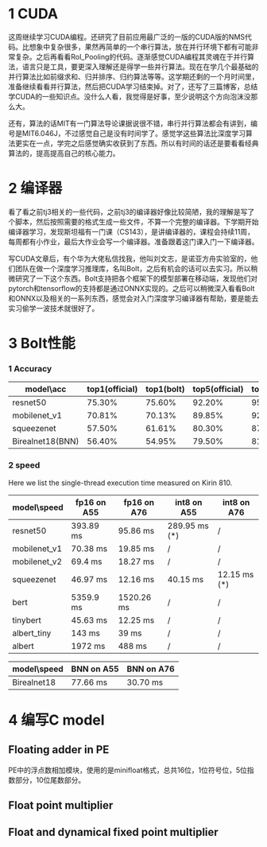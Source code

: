 # 1 CUDA

这周继续学习CUDA编程。还研究了目前应用最广泛的一版的CUDA版的NMS代码。比想象中复杂很多，果然再简单的一个串行算法，放在并行环境下都有可能非常复杂。之后再看看RoI_Pooling的代码。逐渐感觉CUDA编程其灵魂在于并行算法，语言只是工具，要更深入理解还是得学一些并行算法。现在在学几个最基础的并行算法比如前缀求和、归并排序、归约算法等等。这学期还剩的一个月时间里，准备继续看看并行算法，然后把CUDA学习结束掉。对了，还写了三篇博客，总结学CUDA的一些知识点。没什么人看，我觉得是好事，至少说明这个方向泡沫没那么大。

还有，算法的话MIT有一门算法导论课据说很不错，串行并行算法都会有讲到，编号是MIT6.046J，不过感觉自己是没有时间学了。感觉学这些算法比深度学习算法更实在一点，学完之后感觉确实收获到了东西。所以有时间的话还是要看看经典算法的，提高提高自己的核心能力。

# 2 编译器

看了看之前tj3相关的一些代码，之前tj3的编译器好像比较简陋，我的理解是写了个脚本，然后按照需要的格式生成一些文件，不算一个完整的编译器。下学期开始编译器学习，发现斯坦福有一门课（CS143），是讲编译器的，课程会持续11周，每周都有小作业，最后大作业会写一个编译器。准备跟着这门课入门一下编译器。

写CUDA文章后，有个华为大佬私信找我，他叫刘文志，是诺亚方舟实验室的，他们团队在做一个深度学习推理库，名叫Bolt，之后有机会的话可以去实习。所以稍微研究了一下这个东西。Bolt支持把各个框架下的模型部署在移动端，发现他们对pytorch和tensorflow的支持都是通过ONNX实现的。之后可以稍微深入看看Bolt和ONNX以及相关的一系列东西，感觉会对入门深度学习编译器有帮助，要是能去实习偷学一波技术就很好了。

# 3 Bolt性能

### 1 Accuracy

| model\acc        | top1(official) | top1(bolt) | top5(official) | top5(bolt) |
| ---------------- | -------------- | ---------- | -------------- | ---------- |
| resnet50         | 75.30%         | 75.60%     | 92.20%         | 95.51%     |
| mobilenet_v1     | 70.81%         | 70.13%     | 89.85%         | 92.23%     |
| squeezenet       | 57.50%         | 61.61%     | 80.30%         | 87.69%     |
| Birealnet18(BNN) | 56.40%         | 54.95%     | 79.50%         | 81.61%     |

### 

### 2 speed

Here we list the single-thread execution time measured on Kirin 810.

| model\speed  | fp16 on A55 | fp16 on A76 | int8 on A55   | int8 on A76  |
| ------------ | ----------- | ----------- | ------------- | ------------ |
| resnet50     | 393.89 ms   | 95.86 ms    | 289.95 ms (*) | /            |
| mobilenet_v1 | 70.38 ms    | 19.85 ms    | /             | /            |
| mobilenet_v2 | 69.4 ms     | 18.27 ms    | /             | /            |
| squeezenet   | 46.97 ms    | 12.16 ms    | 40.15 ms      | 12.15 ms (*) |
| bert         | 5359.9 ms   | 1520.26 ms  | /             | /            |
| tinybert     | 45.63 ms    | 12.25 ms    | /             | /            |
| albert_tiny  | 143 ms      | 39 ms       | /             | /            |
| albert       | 1972 ms     | 488 ms      | /             | /            |

| model\speed | BNN on A55 | BNN on A76 |
| ----------- | ---------- | ---------- |
| Birealnet18 | 77.66 ms   | 30.70 ms   |



# 4 编写C model

## Floating adder in PE

PE中的浮点数相加模块，使用的是minifloat格式，总共16位，1位符号位，5位指数部分，10位尾数部分。



## Float point multiplier



## Float and dynamical fixed point multiplier
